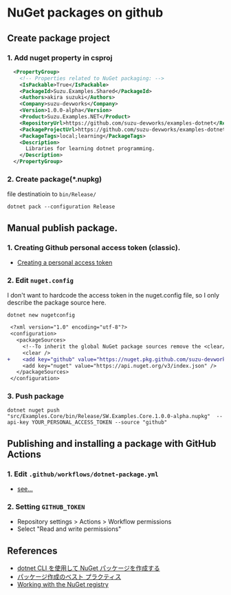 # NuGet packages on github

## Create package project

### 1. Add nuget property in csproj

```xml
  <PropertyGroup>
    <!-- Properties related to NuGet packaging: -->
    <IsPackable>True</IsPackable>
    <PackageId>Suzu.Examples.Shared</PackageId>
    <Authors>akira suzuki</Authors>
    <Company>suzu-devworks</Company>
    <Version>1.0.0-alpha</Version>
    <Product>Suzu.Examples.NET</Product>
    <RepositoryUrl>https://github.com/suzu-devworks/examples-dotnet</RepositoryUrl>
    <PackageProjectUrl>https://github.com/suzu-devworks/examples-dotnet</PackageProjectUrl>
    <PackageTags>local;learning</PackageTags>
    <Description>
      Libraries for learning dotnet programming.
    </Description>
  </PropertyGroup>
```

### 2. Create package(\*.nupkg)

file destinatioin to `bin/Release/`

```shell
dotnet pack --configuration Release
```

## Manual publish package.

### 1. Creating Github personal access token (classic).

- [Creating a personal access token](https://docs.github.com/ja/authentication/keeping-your-account-and-data-secure/creating-a-personal-access-token)

### 2. Edit `nuget.config`

I don't want to hardcode the access token in the nuget.config file, so I only describe the package source here.

```shell
dotnet new nugetconfig
```

```diff
 <?xml version="1.0" encoding="utf-8"?>
 <configuration>
   <packageSources>
     <!--To inherit the global NuGet package sources remove the <clear/> line below -->
     <clear />
+    <add key="github" value="https://nuget.pkg.github.com/suzu-devworks/index.json" />
     <add key="nuget" value="https://api.nuget.org/v3/index.json" />
   </packageSources>
 </configuration>
```

### 3. Push package

```shell
dotnet nuget push "src/Examples.Core/bin/Release/SW.Examples.Core.1.0.0-alpha.nupkg"  --api-key YOUR_PERSONAL_ACCESS_TOKEN --source "github"
```

## Publishing and installing a package with GitHub Actions

### 1. Edit `.github/workflows/dotnet-package.yml`

- [see...](/.github/workflows/dotnet-package.yml)

### 2. Setting `GITHUB_TOKEN`

- Repository settings > Actions > Workflow permissions
- Select "Read and write permissions"

## References

- [dotnet CLI を使用して NuGet パッケージを作成する](https://learn.microsoft.com/ja-jp/nuget/create-packages/creating-a-package-dotnet-cli)
- [パッケージ作成のベスト プラクティス](https://learn.microsoft.com/ja-jp/nuget/create-packages/package-authoring-best-practices)
- [Working with the NuGet registry](https://docs.github.com/ja/packages/working-with-a-github-packages-registry/working-with-the-nuget-registry)
